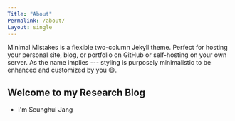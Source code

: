 ```yaml
---
Title: "About"
Permalink: /about/
Layout: single
---
```


Minimal Mistakes is a flexible two-column Jekyll theme. Perfect for hosting your personal site, blog, or portfolio on GitHub or self-hosting on your own server. As the name implies --- styling is purposely minimalistic to be enhanced and customized by you :smile:.

## Welcome to my Research Blog

- I'm Seunghui Jang
